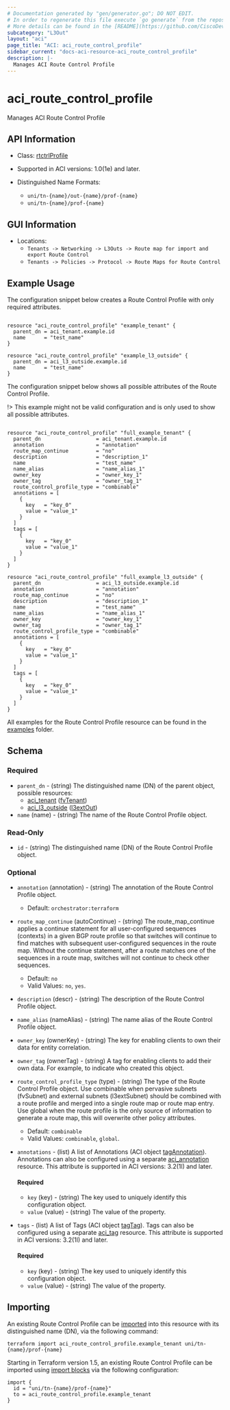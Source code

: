 ```yaml
---
# Documentation generated by "gen/generator.go"; DO NOT EDIT.
# In order to regenerate this file execute `go generate` from the repository root.
# More details can be found in the [README](https://github.com/CiscoDevNet/terraform-provider-aci/blob/master/README.md).
subcategory: "L3Out"
layout: "aci"
page_title: "ACI: aci_route_control_profile"
sidebar_current: "docs-aci-resource-aci_route_control_profile"
description: |-
  Manages ACI Route Control Profile
---
```


# aci_route_control_profile #

Manages ACI Route Control Profile



## API Information ##

* Class: [rtctrlProfile](https://pubhub.devnetcloud.com/media/model-doc-latest/docs/app/index.html#/objects/rtctrlProfile/overview)

* Supported in ACI versions: 1.0(1e) and later.

* Distinguished Name Formats:
  - `uni/tn-{name}/out-{name}/prof-{name}`
  - `uni/tn-{name}/prof-{name}`

## GUI Information ##

* Locations:
  - `Tenants -> Networking -> L3Outs -> Route map for import and export Route Control`
  - `Tenants -> Policies -> Protocol -> Route Maps for Route Control`

## Example Usage ##

The configuration snippet below creates a Route Control Profile with only required attributes.

```hcl

resource "aci_route_control_profile" "example_tenant" {
  parent_dn = aci_tenant.example.id
  name      = "test_name"
}

resource "aci_route_control_profile" "example_l3_outside" {
  parent_dn = aci_l3_outside.example.id
  name      = "test_name"
}

```
The configuration snippet below shows all possible attributes of the Route Control Profile.

!> This example might not be valid configuration and is only used to show all possible attributes.

```hcl

resource "aci_route_control_profile" "full_example_tenant" {
  parent_dn                  = aci_tenant.example.id
  annotation                 = "annotation"
  route_map_continue         = "no"
  description                = "description_1"
  name                       = "test_name"
  name_alias                 = "name_alias_1"
  owner_key                  = "owner_key_1"
  owner_tag                  = "owner_tag_1"
  route_control_profile_type = "combinable"
  annotations = [
    {
      key   = "key_0"
      value = "value_1"
    }
  ]
  tags = [
    {
      key   = "key_0"
      value = "value_1"
    }
  ]
}

resource "aci_route_control_profile" "full_example_l3_outside" {
  parent_dn                  = aci_l3_outside.example.id
  annotation                 = "annotation"
  route_map_continue         = "no"
  description                = "description_1"
  name                       = "test_name"
  name_alias                 = "name_alias_1"
  owner_key                  = "owner_key_1"
  owner_tag                  = "owner_tag_1"
  route_control_profile_type = "combinable"
  annotations = [
    {
      key   = "key_0"
      value = "value_1"
    }
  ]
  tags = [
    {
      key   = "key_0"
      value = "value_1"
    }
  ]
}

```

All examples for the Route Control Profile resource can be found in the [examples](https://github.com/CiscoDevNet/terraform-provider-aci/tree/master/examples/resources/aci_route_control_profile) folder.

## Schema ##

### Required ###

* `parent_dn` - (string) The distinguished name (DN) of the parent object, possible resources:
  - [aci_tenant](https://registry.terraform.io/providers/CiscoDevNet/aci/latest/docs/resources/tenant) ([fvTenant](https://pubhub.devnetcloud.com/media/model-doc-latest/docs/app/index.html#/objects/fvTenant/overview))
  - [aci_l3_outside](https://registry.terraform.io/providers/CiscoDevNet/aci/latest/docs/resources/l3_outside) ([l3extOut](https://pubhub.devnetcloud.com/media/model-doc-latest/docs/app/index.html#/objects/l3extOut/overview))
* `name` (name) - (string) The name of the Route Control Profile object.

### Read-Only ###

* `id` - (string) The distinguished name (DN) of the Route Control Profile object.

### Optional ###
  
* `annotation` (annotation) - (string) The annotation of the Route Control Profile object.
  - Default: `orchestrator:terraform`
* `route_map_continue` (autoContinue) - (string) The route_map_continue applies a continue statement for all user-configured sequences (contexts) in a given BGP route profile so that switches will continue to find matches with subsequent user-configured sequences in the route map. Without the continue statement, after a route matches one of the sequences in a route map, switches will not continue to check other sequences.
  - Default: `no`
  - Valid Values: `no`, `yes`.
* `description` (descr) - (string) The description of the Route Control Profile object.
* `name_alias` (nameAlias) - (string) The name alias of the Route Control Profile object.
* `owner_key` (ownerKey) - (string) The key for enabling clients to own their data for entity correlation.
* `owner_tag` (ownerTag) - (string) A tag for enabling clients to add their own data. For example, to indicate who created this object.
* `route_control_profile_type` (type) - (string) The type of the Route Control Profile object. Use combinable when pervasive subnets (fvSubnet) and external subnets (l3extSubnet) should be combined with a route profile and merged into a single route map or route map entry. Use global when the route profile is the only source of information to generate a route map, this will overwrite other policy attributes.
  - Default: `combinable`
  - Valid Values: `combinable`, `global`.

* `annotations` - (list) A list of Annotations (ACI object [tagAnnotation](https://pubhub.devnetcloud.com/media/model-doc-latest/docs/app/index.html#/objects/tagAnnotation/overview)). Annotations can also be configured using a separate [aci_annotation](https://registry.terraform.io/providers/CiscoDevNet/aci/latest/docs/resources/annotation) resource. This attribute is supported in ACI versions: 3.2(1l) and later.
  
  #### Required ####
  
  * `key` (key) - (string) The key used to uniquely identify this configuration object.
  * `value` (value) - (string) The value of the property.

* `tags` - (list) A list of Tags (ACI object [tagTag](https://pubhub.devnetcloud.com/media/model-doc-latest/docs/app/index.html#/objects/tagTag/overview)). Tags can also be configured using a separate [aci_tag](https://registry.terraform.io/providers/CiscoDevNet/aci/latest/docs/resources/tag) resource. This attribute is supported in ACI versions: 3.2(1l) and later.
  
  #### Required ####
  
  * `key` (key) - (string) The key used to uniquely identify this configuration object.
  * `value` (value) - (string) The value of the property.

## Importing

An existing Route Control Profile can be [imported](https://www.terraform.io/docs/import/index.html) into this resource with its distinguished name (DN), via the following command:

```
terraform import aci_route_control_profile.example_tenant uni/tn-{name}/prof-{name}
```

Starting in Terraform version 1.5, an existing Route Control Profile can be imported
using [import blocks](https://developer.hashicorp.com/terraform/language/import) via the following configuration:

```
import {
  id = "uni/tn-{name}/prof-{name}"
  to = aci_route_control_profile.example_tenant
}
```
